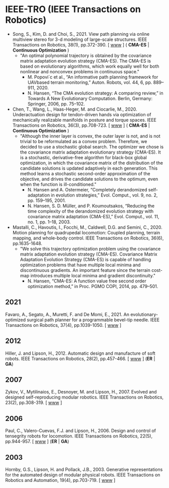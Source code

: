# IEEE-TRO (IEEE Transactions on Robotics)

* Song, S., Kim, D. and Choi, S., 2021. View path planning via online multiview stereo for 3-d modeling of large-scale structures. IEEE Transactions on Robotics, 38(1), pp.372-390. [ [www](https://ieeexplore.ieee.org/abstract/document/9450826) ] ( **CMA-ES** | **Continuous Optimization** )
  * "An optimal polynomial trajectory is obtained by the covariance matrix adaptation evolution strategy (CMA-ES). The CMA-ES is based on evolutionary algorithms, which work equally well for both nonlinear and nonconvex problems in continuous space."
    * M. Popovi´c et al., “An informative path planning framework for UAVbased terrain monitoring,” Auton. Robots, vol. 44, 6, pp. 889–911, 2020.
    * N. Hansen, “The CMA evolution strategy: A comparing review,” in Towards A New Evolutionary Computation. Berlin, Germany: Springer, 2006, pp. 75–102.
* Chen, T., Wang, L., Haas-Heger, M. and Ciocarlie, M., 2020. Underactuation design for tendon-driven hands via optimization of mechanically realizable manifolds in posture and torque spaces. IEEE Transactions on Robotics, 36(3), pp.708-723. [ [www](https://ieeexplore.ieee.org/abstract/document/9040678) ] ( **CMA-ES** | **Continuous Optimization** )
  * "Although the inner layer is convex, the outer layer is not, and is not trivial to be reformulated as a convex problem. Therefore, we decided to use a stochastic global search. The optimizer we chose is the covariance matrix adaptation evolutionary strategy (CMA-ES). It is a stochastic, derivative-free algorithm for black-box global optimization, in which the covariance matrix of the distribution of the candidate solutions is updated adaptively in each generation. This method learns a stochastic second-order approximation of the objective, and drives the candidate solutions to the optimum, even when the function is ill-conditioned."
    * N. Hansen and A. Ostermeier, “Completely derandomized self-adaptation in evolution strategies,” Evol. Comput., vol. 9, no. 2, pp. 159–195, 2001.
    * N. Hansen, S. D. Müller, and P. Koumoutsakos, “Reducing the time complexity of the derandomized evolution strategy with covariance matrix adaptation (CMA-ES),” Evol. Comput., vol. 11, no. 1, pp. 1–18, 2003.
* Mastalli, C., Havoutis, I., Focchi, M., Caldwell, D.G. and Semini, C., 2020. Motion planning for quadrupedal locomotion: Coupled planning, terrain mapping, and whole-body control. IEEE Transactions on Robotics, 36(6), pp.1635-1648.
  * "We solve this trajectory optimization problem using the covariance matrix adaptation evolution strategy (CMA-ES). Covariance Matrix Adaptation Evolution Strategy (CMA-ES) is capable of handling optimization problems that have multiple local minima and discontinuous gradients. An important feature since the terrain cost-map introduces multiple local minima and gradient discontinuity."
    * N. Hansen, “CMA-ES: A function value free second order optimization method,” in Proc. PGMO COPI, 2014, pp. 479–501.

## 2021

Favaro, A., Segato, A., Muretti, F. and De Momi, E., 2021. An evolutionary-optimized surgical path planner for a programmable bevel-tip needle. IEEE Transactions on Robotics, 37(4), pp.1039-1050. [ [www](https://ieeexplore.ieee.org/abstract/document/9312206) ]

## 2012

Hiller, J. and Lipson, H., 2012. Automatic design and manufacture of soft robots. IEEE Transactions on Robotics, 28(2), pp.457-466. [ [www](https://ieeexplore.ieee.org/abstract/document/6096440) ] (**ER** | **GA**)

## 2007

Zykov, V., Mytilinaios, E., Desnoyer, M. and Lipson, H., 2007. Evolved and designed self-reproducing modular robotics. IEEE Transactions on Robotics, 23(2), pp.308-319. [ [www](https://ieeexplore.ieee.org/abstract/document/4154840) ]

## 2006

Paul, C., Valero-Cuevas, F.J. and Lipson, H., 2006. Design and control of tensegrity robots for locomotion. IEEE Transactions on Robotics, 22(5), pp.944-957. [ [www](https://ieeexplore.ieee.org/abstract/document/1705585) ] (**ER** | **GA**)

## 2003

Hornby, G.S., Lipson, H. and Pollack, J.B., 2003. Generative representations for the automated design of modular physical robots. IEEE Transactions on Robotics and Automation, 19(4), pp.703-719. [ [www](https://ieeexplore.ieee.org/abstract/document/1220719) ]
